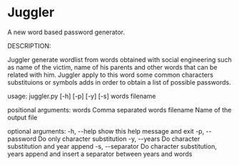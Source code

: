 # Juggler
A new word based password generator.

DESCRIPTION:

Juggler generate wordlist from words obtained with social engineering such as name of the victim, name of his parents and other words that can be related with him. Juggler apply to this word some common characters substituions or symbols adds in order to obtain a list of possible passwords.


usage: juggler.py [-h] [-p] [-y] [-s] words filename

positional arguments:
  words            Comma separated words
  filename         Name of the output file

optional arguments:
  -h, --help       show this help message and exit
  -p, --password   Do only character substitution
  -y, --years      Do character substitution and year append
  -s, --separator  Do character substitution, years append and insert a
                   separator between years and words
